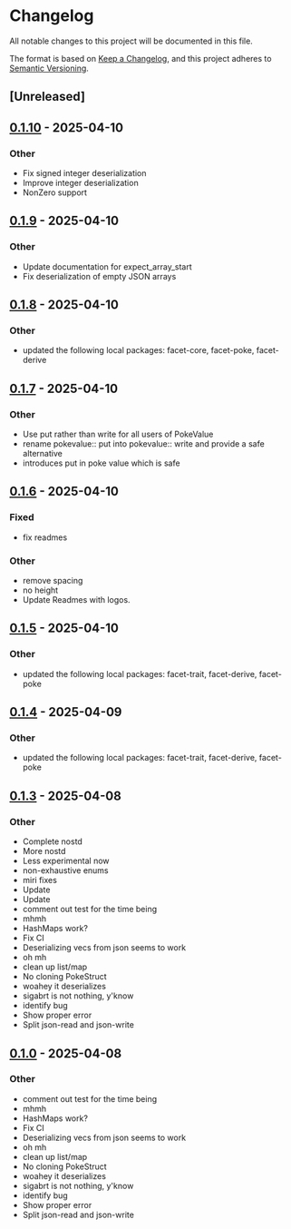 # Changelog

All notable changes to this project will be documented in this file.

The format is based on [Keep a Changelog](https://keepachangelog.com/en/1.0.0/),
and this project adheres to [Semantic Versioning](https://semver.org/spec/v2.0.0.html).

## [Unreleased]

## [0.1.10](https://github.com/facet-rs/facet/compare/facet-json-read-v0.1.9...facet-json-read-v0.1.10) - 2025-04-10

### Other

- Fix signed integer deserialization
- Improve integer deserialization
- NonZero support

## [0.1.9](https://github.com/facet-rs/facet/compare/facet-json-read-v0.1.8...facet-json-read-v0.1.9) - 2025-04-10

### Other

- Update documentation for expect_array_start
- Fix deserialization of empty JSON arrays

## [0.1.8](https://github.com/facet-rs/facet/compare/facet-json-read-v0.1.7...facet-json-read-v0.1.8) - 2025-04-10

### Other

- updated the following local packages: facet-core, facet-poke, facet-derive

## [0.1.7](https://github.com/facet-rs/facet/compare/facet-json-read-v0.1.6...facet-json-read-v0.1.7) - 2025-04-10

### Other

- Use put rather than write for all users of PokeValue
- rename pokevalue:: put into pokevalue:: write and provide a safe alternative
- introduces put in poke value which is safe

## [0.1.6](https://github.com/facet-rs/facet/compare/facet-json-read-v0.1.5...facet-json-read-v0.1.6) - 2025-04-10

### Fixed

- fix readmes

### Other

- remove spacing
- no height
- Update Readmes with logos.

## [0.1.5](https://github.com/facet-rs/facet/compare/facet-json-read-v0.1.4...facet-json-read-v0.1.5) - 2025-04-10

### Other

- updated the following local packages: facet-trait, facet-derive, facet-poke

## [0.1.4](https://github.com/facet-rs/facet/compare/facet-json-read-v0.1.3...facet-json-read-v0.1.4) - 2025-04-09

### Other

- updated the following local packages: facet-trait, facet-derive, facet-poke

## [0.1.3](https://github.com/facet-rs/facet/releases/tag/facet-json-read-v0.1.3) - 2025-04-08

### Other

- Complete nostd
- More nostd
- Less experimental now
- non-exhaustive enums
- miri fixes
- Update
- Update
- comment out test for the time being
- mhmh
- HashMaps work?
- Fix CI
- Deserializing vecs from json seems to work
- oh mh
- clean up list/map
- No cloning PokeStruct
- woahey it deserializes
- sigabrt is not nothing, y'know
- identify bug
- Show proper error
- Split json-read and json-write

## [0.1.0](https://github.com/facet-rs/facet/releases/tag/facet-json-read-v0.1.0) - 2025-04-08

### Other

- comment out test for the time being
- mhmh
- HashMaps work?
- Fix CI
- Deserializing vecs from json seems to work
- oh mh
- clean up list/map
- No cloning PokeStruct
- woahey it deserializes
- sigabrt is not nothing, y'know
- identify bug
- Show proper error
- Split json-read and json-write
